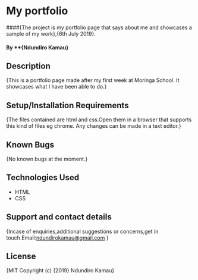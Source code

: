 # My portfolio
####{The project is my portfolio page that says about me and showcases a sample of my work},{6th July 2019}.
#### By **{Ndundiro Kamau}
## Description
{This is a portfolio page made after my first week at Moringa School. It showcases what I have been able to do.}

## Setup/Installation Requirements
{The files contained are html and css.Open them in a browser that supports this kind of files eg chrome.
Any changes can be made in a text editor.}
## Known Bugs
{No known bugs at the moment.}

## Technologies Used
* HTML
* CSS

## Support and contact details
{Incase of enquiries,additional suggestions or concerns,get in touch.Email:ndundirokamau@gmail.com }

## License
{MIT Copyright (c) {2019} Ndundiro Kamau}
